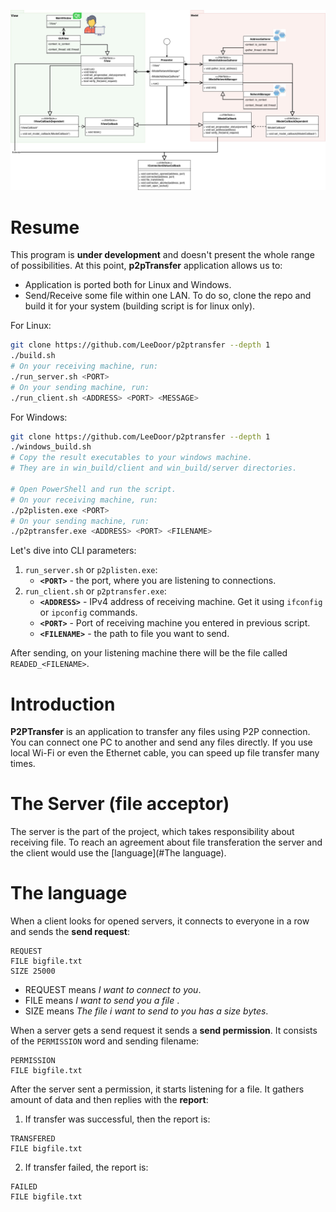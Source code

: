 ![хаха инет хреновый](img/p2ptransfer.jpg)
# Resume
This program is **under development** and doesn't present the whole range of possibilities.
At this point, **p2pTransfer** application allows us to:
* Application is ported both for Linux and Windows.
* Send/Receive some file within one LAN.
To do so, clone the repo and build it for your system (building script is for linux only).

For Linux:
```bash
git clone https://github.com/LeeDoor/p2ptransfer --depth 1
./build.sh
# On your receiving machine, run:
./run_server.sh <PORT>
# On your sending machine, run:
./run_client.sh <ADDRESS> <PORT> <MESSAGE>
```
For Windows:
```bash
git clone https://github.com/LeeDoor/p2ptransfer --depth 1
./windows_build.sh
# Copy the result executables to your windows machine.
# They are in win_build/client and win_build/server directories.

# Open PowerShell and run the script.
# On your receiving machine, run:
./p2plisten.exe <PORT>
# On your sending machine, run:
./p2ptransfer.exe <ADDRESS> <PORT> <FILENAME>
```
Let's dive into CLI parameters:
1. `run_server.sh` or `p2plisten.exe`:
    * **`<PORT>`** - the port, where you are listening to connections.
2. `run_client.sh` or `p2ptransfer.exe`:
    * **`<ADDRESS>`** - IPv4 address of receiving machine. Get it using `ifconfig` or `ipconfig` commands.
    * **`<PORT>`** - Port of receiving machine you entered in previous script.
    * **`<FILENAME>`** - the path to file you want to send.

After sending, on your listening machine there will be the file called `READED_<FILENAME>`.
# Introduction
**P2PTransfer** is an application to transfer any files using P2P connection. You can connect one PC to another and send any files directly. If you use local Wi-Fi or even the Ethernet cable, you can speed up file transfer many times.
# The Server (file acceptor)
The server is the part of the project, which takes responsibility about receiving file. To reach an agreement about file transferation the server and the client would use the [language](#The language).
# The language
When a client looks for opened servers, it connects to everyone in a row and sends the **send request**:
```
REQUEST 
FILE bigfile.txt
SIZE 25000
```
* REQUEST means *I want to connect to you*.
* FILE means *I want to send you a file <filename>*.
* SIZE means *The file i want to send to you has a size <bytes> bytes*.

When a server gets a send request it sends a **send permission**. It consists of the `PERMISSION` word and sending filename:
```
PERMISSION 
FILE bigfile.txt
```
After the server sent a permission, it starts listening for a file. It gathers *<bytes>* amount of data and then replies with the **report**:
1. If transfer was successful, then the report is:
```
TRANSFERED 
FILE bigfile.txt
```
2. If transfer failed, the report is:
```
FAILED 
FILE bigfile.txt
```
